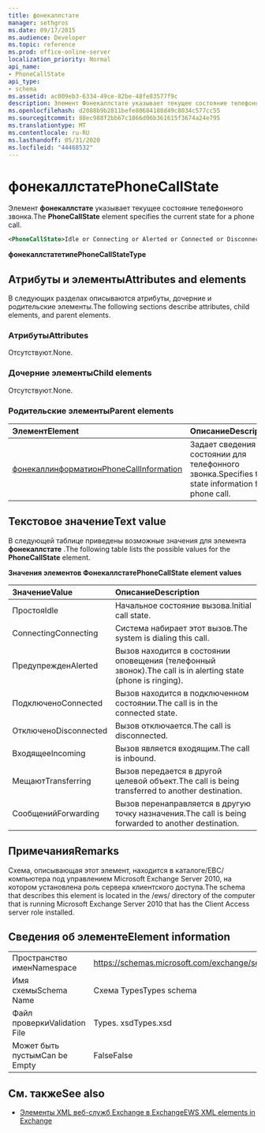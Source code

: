 ```yaml
---
title: фонекаллстате
manager: sethgros
ms.date: 09/17/2015
ms.audience: Developer
ms.topic: reference
ms.prod: office-online-server
localization_priority: Normal
api_name:
- PhoneCallState
api_type:
- schema
ms.assetid: ac009eb3-6334-49ce-82be-48fe83577f9c
description: Элемент Фонекаллстате указывает текущее состояние телефонного звонка.
ms.openlocfilehash: d2088b9b2811befe80684188d49c8034c577cc55
ms.sourcegitcommit: 88ec988f2bb67c1866d06b361615f3674a24e795
ms.translationtype: MT
ms.contentlocale: ru-RU
ms.lasthandoff: 05/31/2020
ms.locfileid: "44468532"
---
```

# <a name="phonecallstate"></a><span data-ttu-id="f4be0-103">фонекаллстате</span><span class="sxs-lookup"><span data-stu-id="f4be0-103">PhoneCallState</span></span>

<span data-ttu-id="f4be0-104">Элемент **фонекаллстате** указывает текущее состояние телефонного звонка.</span><span class="sxs-lookup"><span data-stu-id="f4be0-104">The **PhoneCallState** element specifies the current state for a phone call.</span></span> 
  
```xml
<PhoneCallState>Idle or Connecting or Alerted or Connected or Disconnected or Incoming or Transferring or Forwarding</PhoneCallState>
```

 <span data-ttu-id="f4be0-105">**фонекаллстатетипе**</span><span class="sxs-lookup"><span data-stu-id="f4be0-105">**PhoneCallStateType**</span></span>
## <a name="attributes-and-elements"></a><span data-ttu-id="f4be0-106">Атрибуты и элементы</span><span class="sxs-lookup"><span data-stu-id="f4be0-106">Attributes and elements</span></span>

<span data-ttu-id="f4be0-107">В следующих разделах описываются атрибуты, дочерние и родительские элементы.</span><span class="sxs-lookup"><span data-stu-id="f4be0-107">The following sections describe attributes, child elements, and parent elements.</span></span>
  
### <a name="attributes"></a><span data-ttu-id="f4be0-108">Атрибуты</span><span class="sxs-lookup"><span data-stu-id="f4be0-108">Attributes</span></span>

<span data-ttu-id="f4be0-109">Отсутствуют.</span><span class="sxs-lookup"><span data-stu-id="f4be0-109">None.</span></span>
  
### <a name="child-elements"></a><span data-ttu-id="f4be0-110">Дочерние элементы</span><span class="sxs-lookup"><span data-stu-id="f4be0-110">Child elements</span></span>

<span data-ttu-id="f4be0-111">Отсутствуют.</span><span class="sxs-lookup"><span data-stu-id="f4be0-111">None.</span></span>
  
### <a name="parent-elements"></a><span data-ttu-id="f4be0-112">Родительские элементы</span><span class="sxs-lookup"><span data-stu-id="f4be0-112">Parent elements</span></span>

|<span data-ttu-id="f4be0-113">**Элемент**</span><span class="sxs-lookup"><span data-stu-id="f4be0-113">**Element**</span></span>|<span data-ttu-id="f4be0-114">**Описание**</span><span class="sxs-lookup"><span data-stu-id="f4be0-114">**Description**</span></span>|
|:-----|:-----|
|[<span data-ttu-id="f4be0-115">фонекаллинформатион</span><span class="sxs-lookup"><span data-stu-id="f4be0-115">PhoneCallInformation</span></span>](phonecallinformation.md) <br/> |<span data-ttu-id="f4be0-116">Задает сведения о состоянии для телефонного звонка.</span><span class="sxs-lookup"><span data-stu-id="f4be0-116">Specifies the state information for a phone call.</span></span>  <br/> |
   
## <a name="text-value"></a><span data-ttu-id="f4be0-117">Текстовое значение</span><span class="sxs-lookup"><span data-stu-id="f4be0-117">Text value</span></span>

<span data-ttu-id="f4be0-118">В следующей таблице приведены возможные значения для элемента **фонекаллстате** .</span><span class="sxs-lookup"><span data-stu-id="f4be0-118">The following table lists the possible values for the **PhoneCallState** element.</span></span> 
  
<span data-ttu-id="f4be0-119">**Значения элементов Фонекаллстате**</span><span class="sxs-lookup"><span data-stu-id="f4be0-119">**PhoneCallState element values**</span></span>

|<span data-ttu-id="f4be0-120">**Значение**</span><span class="sxs-lookup"><span data-stu-id="f4be0-120">**Value**</span></span>|<span data-ttu-id="f4be0-121">**Описание**</span><span class="sxs-lookup"><span data-stu-id="f4be0-121">**Description**</span></span>|
|:-----|:-----|
|<span data-ttu-id="f4be0-122">Простоя</span><span class="sxs-lookup"><span data-stu-id="f4be0-122">Idle</span></span>  <br/> |<span data-ttu-id="f4be0-123">Начальное состояние вызова.</span><span class="sxs-lookup"><span data-stu-id="f4be0-123">Initial call state.</span></span>  <br/> |
|<span data-ttu-id="f4be0-124">Connecting</span><span class="sxs-lookup"><span data-stu-id="f4be0-124">Connecting</span></span>  <br/> |<span data-ttu-id="f4be0-125">Система набирает этот вызов.</span><span class="sxs-lookup"><span data-stu-id="f4be0-125">The system is dialing this call.</span></span>  <br/> |
|<span data-ttu-id="f4be0-126">Предупрежден</span><span class="sxs-lookup"><span data-stu-id="f4be0-126">Alerted</span></span>  <br/> |<span data-ttu-id="f4be0-127">Вызов находится в состоянии оповещения (телефонный звонок).</span><span class="sxs-lookup"><span data-stu-id="f4be0-127">The call is in alerting state (phone is ringing).</span></span>  <br/> |
|<span data-ttu-id="f4be0-128">Подключено</span><span class="sxs-lookup"><span data-stu-id="f4be0-128">Connected</span></span>  <br/> |<span data-ttu-id="f4be0-129">Вызов находится в подключенном состоянии.</span><span class="sxs-lookup"><span data-stu-id="f4be0-129">The call is in the connected state.</span></span>  <br/> |
|<span data-ttu-id="f4be0-130">Отключено</span><span class="sxs-lookup"><span data-stu-id="f4be0-130">Disconnected</span></span>  <br/> |<span data-ttu-id="f4be0-131">Вызов отключается.</span><span class="sxs-lookup"><span data-stu-id="f4be0-131">The call is disconnected.</span></span>  <br/> |
|<span data-ttu-id="f4be0-132">Входящее</span><span class="sxs-lookup"><span data-stu-id="f4be0-132">Incoming</span></span>  <br/> |<span data-ttu-id="f4be0-133">Вызов является входящим.</span><span class="sxs-lookup"><span data-stu-id="f4be0-133">The call is inbound.</span></span>  <br/> |
|<span data-ttu-id="f4be0-134">Мещают</span><span class="sxs-lookup"><span data-stu-id="f4be0-134">Transferring</span></span>  <br/> |<span data-ttu-id="f4be0-135">Вызов передается в другой целевой объект.</span><span class="sxs-lookup"><span data-stu-id="f4be0-135">The call is being transferred to another destination.</span></span>  <br/> |
|<span data-ttu-id="f4be0-136">Сообщений</span><span class="sxs-lookup"><span data-stu-id="f4be0-136">Forwarding</span></span>  <br/> |<span data-ttu-id="f4be0-137">Вызов перенаправляется в другую точку назначения.</span><span class="sxs-lookup"><span data-stu-id="f4be0-137">The call is being forwarded to another destination.</span></span>  <br/> |
   
## <a name="remarks"></a><span data-ttu-id="f4be0-138">Примечания</span><span class="sxs-lookup"><span data-stu-id="f4be0-138">Remarks</span></span>

<span data-ttu-id="f4be0-139">Схема, описывающая этот элемент, находится в каталоге/ЕВС/компьютера под управлением Microsoft Exchange Server 2010, на котором установлена роль сервера клиентского доступа.</span><span class="sxs-lookup"><span data-stu-id="f4be0-139">The schema that describes this element is located in the /ews/ directory of the computer that is running Microsoft Exchange Server 2010 that has the Client Access server role installed.</span></span>
  
## <a name="element-information"></a><span data-ttu-id="f4be0-140">Сведения об элементе</span><span class="sxs-lookup"><span data-stu-id="f4be0-140">Element information</span></span>

|||
|:-----|:-----|
|<span data-ttu-id="f4be0-141">Пространство имен</span><span class="sxs-lookup"><span data-stu-id="f4be0-141">Namespace</span></span>  <br/> |https://schemas.microsoft.com/exchange/services/2006/types  <br/> |
|<span data-ttu-id="f4be0-142">Имя схемы</span><span class="sxs-lookup"><span data-stu-id="f4be0-142">Schema Name</span></span>  <br/> |<span data-ttu-id="f4be0-143">Схема Types</span><span class="sxs-lookup"><span data-stu-id="f4be0-143">Types schema</span></span>  <br/> |
|<span data-ttu-id="f4be0-144">Файл проверки</span><span class="sxs-lookup"><span data-stu-id="f4be0-144">Validation File</span></span>  <br/> |<span data-ttu-id="f4be0-145">Types. xsd</span><span class="sxs-lookup"><span data-stu-id="f4be0-145">Types.xsd</span></span>  <br/> |
|<span data-ttu-id="f4be0-146">Может быть пустым</span><span class="sxs-lookup"><span data-stu-id="f4be0-146">Can be Empty</span></span>  <br/> |<span data-ttu-id="f4be0-147">False</span><span class="sxs-lookup"><span data-stu-id="f4be0-147">False</span></span>  <br/> |
   
## <a name="see-also"></a><span data-ttu-id="f4be0-148">См. также</span><span class="sxs-lookup"><span data-stu-id="f4be0-148">See also</span></span>



- [<span data-ttu-id="f4be0-149">Элементы XML веб-служб Exchange в Exchange</span><span class="sxs-lookup"><span data-stu-id="f4be0-149">EWS XML elements in Exchange</span></span>](ews-xml-elements-in-exchange.md)

